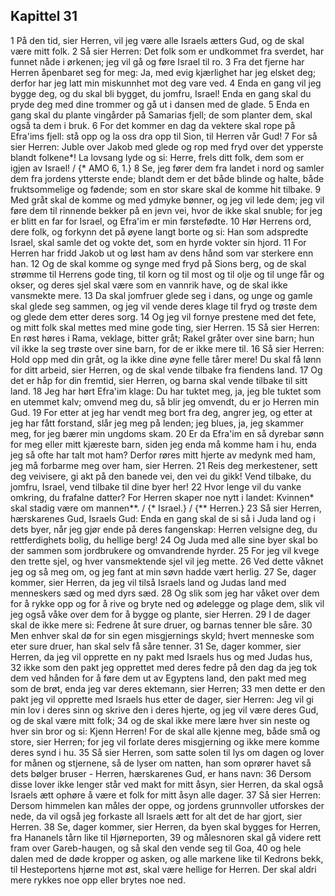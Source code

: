 ## Kapittel 31

1 På den tid, sier Herren, vil jeg være alle Israels ætters Gud, og de skal være mitt folk.
2 Så sier Herren: Det folk som er undkommet fra sverdet, har funnet nåde i ørkenen; jeg vil gå og føre Israel til ro.
3 Fra det fjerne har Herren åpenbaret seg for meg: Ja, med evig kjærlighet har jeg elsket deg; derfor har jeg latt min miskunnhet mot deg vare ved.
4 Enda en gang vil jeg bygge deg, og du skal bli bygget, du jomfru, Israel! Enda en gang skal du pryde deg med dine trommer og gå ut i dansen med de glade.
5 Enda en gang skal du plante vingårder på Samarias fjell; de som planter dem, skal også ta dem i bruk.
6 For det kommer en dag da vektere skal rope på Efra'ims fjell: stå opp og la oss dra opp til Sion, til Herren vår Gud!
7 For så sier Herren: Juble over Jakob med glede og rop med fryd over det ypperste blandt folkene*! La lovsang lyde og si: Herre, frels ditt folk, dem som er igjen av Israel! / {* AMO 6, 1.}
8 Se, jeg fører dem fra landet i nord og samler dem fra jordens ytterste ende; blandt dem er det både blinde og halte, både fruktsommelige og fødende; som en stor skare skal de komme hit tilbake.
9 Med gråt skal de komme og med ydmyke bønner, og jeg vil lede dem; jeg vil føre dem til rinnende bekker på en jevn vei, hvor de ikke skal snuble; for jeg er blitt en far for Israel, og Efra'im er min førstefødte.
10 Hør Herrens ord, dere folk, og forkynn det på øyene langt borte og si: Han som adspredte Israel, skal samle det og vokte det, som en hyrde vokter sin hjord.
11 For Herren har fridd Jakob ut og løst ham av dens hånd som var sterkere enn han.
12 Og de skal komme og synge med fryd på Sions berg, og de skal strømme til Herrens gode ting, til korn og til most og til olje og til unge får og okser, og deres sjel skal være som en vannrik have, og de skal ikke vansmekte mere.
13 Da skal jomfruer glede seg i dans, og unge og gamle skal glede seg sammen, og jeg vil vende deres klage til fryd og trøste dem og glede dem etter deres sorg.
14 Og jeg vil fornye prestene med det fete, og mitt folk skal mettes med mine gode ting, sier Herren.
15 Så sier Herren: En røst høres i Rama, veklage, bitter gråt; Rakel gråter over sine barn; hun vil ikke la seg trøste over sine barn, for de er ikke mere til.
16 Så sier Herren: Hold opp med din gråt, og la ikke dine øyne felle tårer mere! Du skal få lønn for ditt arbeid, sier Herren, og de skal vende tilbake fra fiendens land.
17 Og det er håp for din fremtid, sier Herren, og barna skal vende tilbake til sitt land.
18 Jeg har hørt Efra'im klage: Du har tuktet meg, ja, jeg ble tuktet som en utemmet kalv; omvend meg du, så blir jeg omvendt, du er jo Herren min Gud.
19 For etter at jeg har vendt meg bort fra deg, angrer jeg, og etter at jeg har fått forstand, slår jeg meg på lenden; jeg blues, ja, jeg skammer meg, for jeg bærer min ungdoms skam.
20 Er da Efra'im en så dyrebar sønn for meg eller mitt kjæreste barn, siden jeg enda må komme ham i hu, enda jeg så ofte har talt mot ham? Derfor røres mitt hjerte av medynk med ham, jeg må forbarme meg over ham, sier Herren.
21 Reis deg merkestener, sett deg veivisere, gi akt på den banede vei, den vei du gikk! Vend tilbake, du jomfru, Israel, vend tilbake til dine byer her!
22 Hvor lenge vil du vanke omkring, du frafalne datter? For Herren skaper noe nytt i landet: Kvinnen* skal stadig være om mannen**. / {* Israel.} / {** Herren.}
23 Så sier Herren, hærskarenes Gud, Israels Gud: Enda en gang skal de si så i Juda land og i dets byer, når jeg gjør ende på deres fangenskap: Herren velsigne deg, du rettferdighets bolig, du hellige berg!
24 Og Juda med alle sine byer skal bo der sammen som jordbrukere og omvandrende hyrder.
25 For jeg vil kvege den trette sjel, og hver vansmektende sjel vil jeg mette.
26 Ved dette våknet jeg og så meg om, og jeg fant at min søvn hadde vært herlig.
27 Se, dager kommer, sier Herren, da jeg vil tilså Israels land og Judas land med menneskers sæd og med dyrs sæd.
28 Og slik som jeg har våket over dem for å rykke opp og for å rive og bryte ned og ødelegge og plage dem, slik vil jeg også våke over dem for å bygge og plante, sier Herren.
29 I de dager skal de ikke mere si: Fedrene åt sure druer, og barnas tenner ble såre.
30 Men enhver skal dø for sin egen misgjernings skyld; hvert menneske som eter sure druer, han skal selv få såre tenner.
31 Se, dager kommer, sier Herren, da jeg vil opprette en ny pakt med Israels hus og med Judas hus,
32 ikke som den pakt jeg opprettet med deres fedre på den dag da jeg tok dem ved hånden for å føre dem ut av Egyptens land, den pakt med meg som de brøt, enda jeg var deres ektemann, sier Herren;
33 men dette er den pakt jeg vil opprette med Israels hus etter de dager, sier Herren: Jeg vil gi min lov i deres sinn og skrive den i deres hjerte, og jeg vil være deres Gud, og de skal være mitt folk;
34 og de skal ikke mere lære hver sin neste og hver sin bror og si: Kjenn Herren! For de skal alle kjenne meg, både små og store, sier Herren; for jeg vil forlate deres misgjerning og ikke mere komme deres synd i hu.
35 Så sier Herren, som satte solen til lys om dagen og lover for månen og stjernene, så de lyser om natten, han som oprører havet så dets bølger bruser - Herren, hærskarenes Gud, er hans navn:
36 Dersom disse lover ikke lenger står ved makt for mitt åsyn, sier Herren, da skal også Israels ætt ophøre å være et folk for mitt åsyn alle dager.
37 Så sier Herren: Dersom himmelen kan måles der oppe, og jordens grunnvoller utforskes der nede, da vil også jeg forkaste all Israels ætt for alt det de har gjort, sier Herren.
38 Se, dager kommer, sier Herren, da byen skal bygges for Herren, fra Hananels tårn like til Hjørneporten,
39 og målesnoren skal gå videre rett fram over Gareb-haugen, og så skal den vende seg til Goa,
40 og hele dalen med de døde kropper og asken, og alle markene like til Kedrons bekk, til Hesteportens hjørne mot øst, skal være hellige for Herren. Der skal aldri mere rykkes noe opp eller brytes noe ned.
